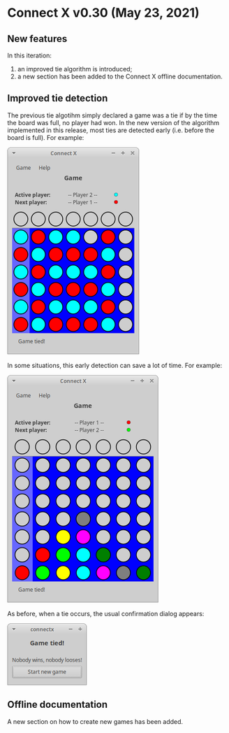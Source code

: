 # Connect X v0.30 (May 23, 2021)

## New features

In this iteration:

1. an improved tie algorithm is introduced;
2. a new section has been added to the Connect X offline documentation.


## Improved tie detection

The previous tie algotihm simply declared a game was a tie if by the time
the board was full, no player had won. In the new version of the algorithm
implemented in this release, most ties are detected early (i.e. before
the board is full). For example:

![An early tie](./early.png)

In some situations, this early detection can save a lot of time. For
example:

![A very early tie](./veryEarly.png)

As before, when a tie occurs, the usual confirmation dialog appears:

![Game resolution dialog](./resolutionDlg.png)


## Offline documentation

A new section on how to create new games has been added.
